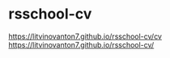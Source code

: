 # rsschool-cv

https://litvinovanton7.github.io/rsschool-cv/cv
https://litvinovanton7.github.io/rsschool-cv/
